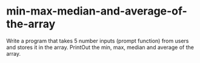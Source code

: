 # min-max-median-and-average-of-the-array
Write a program that takes 5 number inputs (prompt function) from users and stores it in the array. PrintOut the min, max, median and average of the array.
